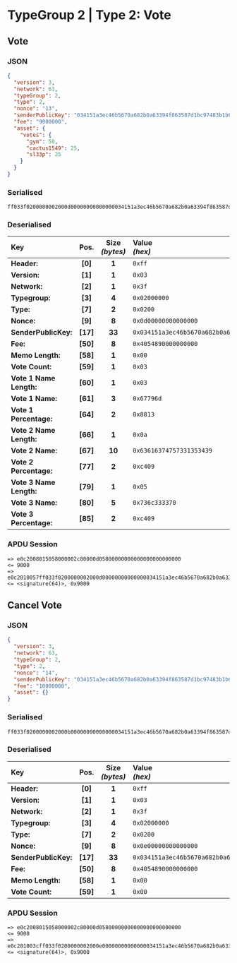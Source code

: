 # TypeGroup 2 | Type 2: Vote

## Vote

### JSON

```json
{
  "version": 3,
  "network": 63,
  "typeGroup": 2,
  "type": 2,
  "nonce": "13",
  "senderPublicKey": "034151a3ec46b5670a682b0a63394f863587d1bc97483b1b6c70eb58e7f0aed192",
  "fee": "9000000",
  "asset": {
    "votes": {
      "gym": 50,
      "cactus1549": 25,
      "sl33p": 25
    }
  }
}
```

### Serialised

```shell
ff033f0200000002000d00000000000000034151a3ec46b5670a682b0a63394f863587d1bc97483b1b6c70eb58e7f0aed192405489000000000000030367796d88130a63616374757331353439c40905736c333370c409
```

### Deserialised

| Key                     |   Pos.   | Size<br>_(bytes)_ | Value<br> _(hex)_                                                      |
|:------------------------|:--------:|:-----------------:|:-----------------------------------------------------------------------|
| **Header:**             | **[0]**  |       **1**       | `0xff`                                                                 |
| **Version:**            | **[1]**  |       **1**       | `0x03`                                                                 |
| **Network:**            | **[2]**  |       **1**       | `0x3f`                                                                 |
| **Typegroup:**          | **[3]**  |       **4**       | `0x02000000`                                                           |
| **Type:**               | **[7]**  |       **2**       | `0x0200`                                                               |
| **Nonce:**              | **[9]**  |       **8**       | `0x0d00000000000000`                                                   |
| **SenderPublicKey:**    | **[17]** |      **33**       | `0x034151a3ec46b5670a682b0a63394f863587d1bc97483b1b6c70eb58e7f0aed192` |
| **Fee:**                | **[50]** |       **8**       | `0x4054890000000000`                                                   |
| **Memo Length:**        | **[58]** |       **1**       | `0x00`                                                                 |
| **Vote Count:**         | **[59]** |       **1**       | `0x03`                                                                 |
| **Vote 1 Name Length:** | **[60]** |       **1**       | `0x03`                                                                 |
| **Vote 1 Name:**        | **[61]** |       **3**       | `0x67796d`                                                             |
| **Vote 1 Percentage:**  | **[64]** |       **2**       | `0x8813`                                                               |
| **Vote 2 Name Length:** | **[66]** |       **1**       | `0x0a`                                                                 |
| **Vote 2 Name:**        | **[67]** |      **10**       | `0x63616374757331353439`                                               |
| **Vote 2 Percentage:**  | **[77]** |       **2**       | `0xc409`                                                               |
| **Vote 3 Name Length:** | **[79]** |       **1**       | `0x05`                                                                 |
| **Vote 3 Name:**        | **[80]** |       **5**       | `0x736c333370`                                                         |
| **Vote 3 Percentage:**  | **[85]** |       **2**       | `0xc409`                                                               |

### APDU Session

```shell
=> e0c2008015058000002c80000d05800000000000000000000000
<= 9000
=> e0c2010057ff033f0200000002000d00000000000000034151a3ec46b5670a682b0a63394f863587d1bc97483b1b6c70eb58e7f0aed192405489000000000000030367796d88130a63616374757331353439c40905736c333370c409
<= <signature(64)>, 0x9000
```

## Cancel Vote

### JSON

```json
{
  "version": 3,
  "network": 63,
  "typeGroup": 2,
  "type": 2,
  "nonce": "14",
  "senderPublicKey": "034151a3ec46b5670a682b0a63394f863587d1bc97483b1b6c70eb58e7f0aed192",
  "fee": "10000000",
  "asset": {}
}
```

### Serialised

```shell
ff033f0200000002000b00000000000000034151a3ec46b5670a682b0a63394f863587d1bc97483b1b6c70eb58e7f0aed19200e1f505000000000000
```

### Deserialised

| Key                  |   Pos.   | Size<br>_(bytes)_ | Value<br> _(hex)_                                                      |
|:---------------------|:--------:|:-----------------:|:-----------------------------------------------------------------------|
| **Header:**          | **[0]**  |       **1**       | `0xff`                                                                 |
| **Version:**         | **[1]**  |       **1**       | `0x03`                                                                 |
| **Network:**         | **[2]**  |       **1**       | `0x3f`                                                                 |
| **Typegroup:**       | **[3]**  |       **4**       | `0x02000000`                                                           |
| **Type:**            | **[7]**  |       **2**       | `0x0200`                                                               |
| **Nonce:**           | **[9]**  |       **8**       | `0x0e00000000000000`                                                   |
| **SenderPublicKey:** | **[17]** |      **33**       | `0x034151a3ec46b5670a682b0a63394f863587d1bc97483b1b6c70eb58e7f0aed192` |
| **Fee:**             | **[50]** |       **8**       | `0x4054890000000000`                                                   |
| **Memo Length:**     | **[58]** |       **1**       | `0x00`                                                                 |
| **Vote Count:**      | **[59]** |       **1**       | `0x00`                                                                 |

### APDU Session

```shell
=> e0c2008015058000002c80000d05800000000000000000000000
<= 9000
=> e0c201003cff033f0200000002000e00000000000000034151a3ec46b5670a682b0a63394f863587d1bc97483b1b6c70eb58e7f0aed19240548900000000000000
<= <signature(64)>, 0x9000
```
